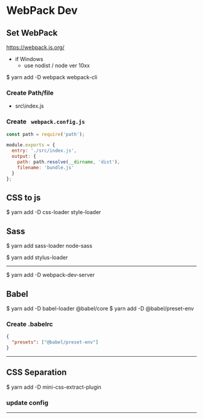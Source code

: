 # WebPack Dev

## Set WebPack

https://webpack.js.org/

- if Windows
   - use nodist / node ver 10xx

$ yarn add -D webpack webpack-cli

### Create Path/file
- src\index.js

### Create ` webpack.config.js`

```js
const path = require('path');

module.exports = {
  entry: './src/index.js',
  output: {
    path: path.resolve(__dirname, 'dist'),
    filename: 'bundle.js'
  }
};
```
## CSS to js

$ yarn add -D css-loader style-loader

## Sass

$ yarn add sass-loader node-sass

$ yarn add stylus-loader

---

$ yarn add -D webpack-dev-server

## Babel

$ yarn add -D babel-loader @babel/core
$ yarn add -D @babel/preset-env

### Create .babelrc

```.json
{
  "presets": ["@babel/preset-env"]
}
```

---

## CSS Separation

$ yarn add -D mini-css-extract-plugin

### update config


---